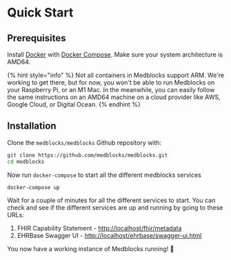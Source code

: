 # Quick Start

## Prerequisites

Install [Docker](https://www.docker.com/get-started) with [Docker Compose](https://docs.docker.com/compose/install/). Make sure your system architecture is AMD64.

{% hint style="info" %}
Not all containers in Medblocks support ARM. We're working to get there, but for now, you won't be able to run Medblocks on your Raspberry Pi, or an M1 Mac. In the meanwhile, you can easily follow the same instructions on an AMD64 machine on a cloud provider like AWS, Google Cloud, or Digital Ocean.
{% endhint %}

## Installation

Clone the `medblocks/medblocks` Github repository with:

```bash
git clone https://github.com/medblocks/medblocks.git
cd medblocks
```

Now run `docker-compose` to start all the different medblocks services

```bash
docker-compose up
```

Wait for a couple of minutes for all the different services to start. You can check and see if the different services are up and running by going to these URLs:

1. FHIR Capability Statement - [http://localhost/fhir/metadata](http://localhost/fhir/metadata)
2. EHRBase Swagger UI - [http://localhost/ehrbase/swagger-ui.html](http://localhost/ehrbase/swagger-ui.html)

You now have a working instance of Medblocks running! 🎉
